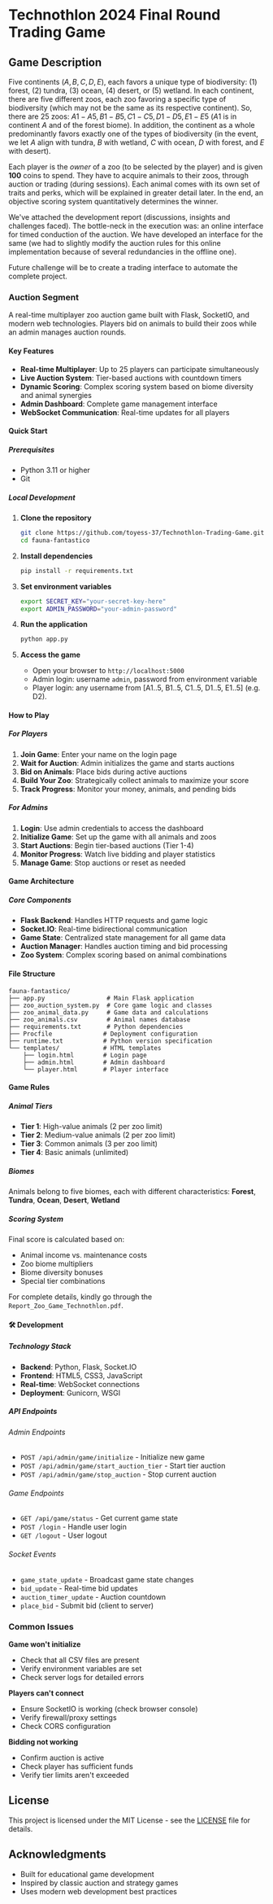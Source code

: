 # Technothlon 2024 Final Round Trading Game

## Game Description
Five continents $(A, B, C, D, E)$, each favors a unique type of biodiversity: (1) forest, (2) tundra, (3) ocean, (4) desert, or (5) wetland. 
In each continent, there are five different zoos, each zoo favoring a specific type of biodiversity (which may not be the same as its respective continent).
So, there are 25 zoos: $A1-A5, B1-B5, C1-C5, D1-D5, E1-E5$ ($A1$ is in continent $A$ and of the forest biome). 
In addition, the continent as a whole predominantly favors exactly one of the types of biodiversity (in the event, we let $A$ align with tundra, $B$ with wetland, $C$ with ocean, $D$ with forest, and $E$ with desert).

Each player is the _owner_ of a zoo (to be selected by the player) and is given **100** coins to spend. They have to acquire animals to their zoos, through auction or trading (during sessions). Each animal comes with its own set of traits and perks, which will be explained in greater detail later. In the end, an objective scoring system quantitatively determines the winner.

We've attached the development report (discussions, insights and challenges faced). The bottle-neck in the execution was: an online interface for timed conduction of the auction. We have developed an interface for the same (we had to slightly modify the auction rules for this online implementation because of several redundancies in the offline one).

Future challenge will be to create a trading interface to automate the complete project.

### Auction Segment

A real-time multiplayer zoo auction game built with Flask, SocketIO, and modern web technologies. Players bid on animals to build their zoos while an admin manages auction rounds.
#### Key Features

- **Real-time Multiplayer**: Up to 25 players can participate simultaneously
- **Live Auction System**: Tier-based auctions with countdown timers
- **Dynamic Scoring**: Complex scoring system based on biome diversity and animal synergies
- **Admin Dashboard**: Complete game management interface
- **WebSocket Communication**: Real-time updates for all players

#### Quick Start

##### Prerequisites

- Python 3.11 or higher
- Git

##### Local Development

1. **Clone the repository**
   ```bash
   git clone https://github.com/toyess-37/Technothlon-Trading-Game.git
   cd fauna-fantastico
   ```

2. **Install dependencies**
   ```bash
   pip install -r requirements.txt
   ```

3. **Set environment variables**
   ```bash
   export SECRET_KEY="your-secret-key-here"
   export ADMIN_PASSWORD="your-admin-password"
   ```

4. **Run the application**
   ```bash
   python app.py
   ```

5. **Access the game**
   - Open your browser to `http://localhost:5000`
   - Admin login: username `admin`, password from environment variable
   - Player login: any username from [A1..5, B1..5, C1..5, D1..5, E1..5] (e.g. D2).

#### How to Play

##### For Players

1. **Join Game**: Enter your name on the login page
2. **Wait for Auction**: Admin initializes the game and starts auctions
3. **Bid on Animals**: Place bids during active auctions
4. **Build Your Zoo**: Strategically collect animals to maximize your score
5. **Track Progress**: Monitor your money, animals, and pending bids

##### For Admins

1. **Login**: Use admin credentials to access the dashboard
2. **Initialize Game**: Set up the game with all animals and zoos
3. **Start Auctions**: Begin tier-based auctions (Tier 1-4)
4. **Monitor Progress**: Watch live bidding and player statistics
5. **Manage Game**: Stop auctions or reset as needed

#### Game Architecture

##### Core Components

- **Flask Backend**: Handles HTTP requests and game logic
- **Socket.IO**: Real-time bidirectional communication
- **Game State**: Centralized state management for all game data
- **Auction Manager**: Handles auction timing and bid processing
- **Zoo System**: Complex scoring based on animal combinations

#### File Structure

```
fauna-fantastico/
├── app.py                 # Main Flask application
├── zoo_auction_system.py  # Core game logic and classes
├── zoo_animal_data.py     # Game data and calculations
├── zoo_animals.csv        # Animal names database
├── requirements.txt       # Python dependencies
├── Procfile              # Deployment configuration
├── runtime.txt           # Python version specification
└── templates/            # HTML templates
    ├── login.html        # Login page
    ├── admin.html        # Admin dashboard
    └── player.html       # Player interface
```

#### Game Rules

##### Animal Tiers

- **Tier 1**: High-value animals (2 per zoo limit)
- **Tier 2**: Medium-value animals (2 per zoo limit) 
- **Tier 3**: Common animals (3 per zoo limit)
- **Tier 4**: Basic animals (unlimited)

##### Biomes

Animals belong to five biomes, each with different characteristics:
**Forest**, **Tundra**, **Ocean**, **Desert**, **Wetland**

##### Scoring System

Final score is calculated based on:
- Animal income vs. maintenance costs
- Zoo biome multipliers
- Biome diversity bonuses
- Special tier combinations

For complete details, kindly go through the `Report_Zoo_Game_Technothlon.pdf`.

#### 🛠️ Development

##### Technology Stack

- **Backend**: Python, Flask, Socket.IO
- **Frontend**: HTML5, CSS3, JavaScript
- **Real-time**: WebSocket connections
- **Deployment**: Gunicorn, WSGI

##### API Endpoints

###### Admin Endpoints
- `POST /api/admin/game/initialize` - Initialize new game
- `POST /api/admin/game/start_auction_tier` - Start tier auction
- `POST /api/admin/game/stop_auction` - Stop current auction

###### Game Endpoints
- `GET /api/game/status` - Get current game state
- `POST /login` - Handle user login
- `GET /logout` - User logout

###### Socket Events
- `game_state_update` - Broadcast game state changes
- `bid_update` - Real-time bid updates
- `auction_timer_update` - Auction countdown
- `place_bid` - Submit bid (client to server)


### Common Issues

**Game won't initialize**
- Check that all CSV files are present
- Verify environment variables are set
- Check server logs for detailed errors

**Players can't connect**
- Ensure SocketIO is working (check browser console)
- Verify firewall/proxy settings
- Check CORS configuration

**Bidding not working**
- Confirm auction is active
- Check player has sufficient funds
- Verify tier limits aren't exceeded

## License

This project is licensed under the MIT License - see the [LICENSE](LICENSE) file for details.

## Acknowledgments

- Built for educational game development
- Inspired by classic auction and strategy games
- Uses modern web development best practices
